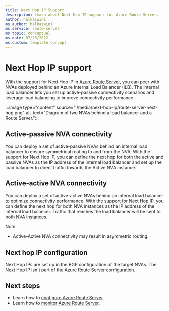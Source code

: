 ```yaml
---
title: Next Hop IP Support
description: Learn about Next Hop IP support for Azure Route Server.
author: halkazwini
ms.author: halkazwini
ms.service: route-server
ms.topic: conceptual
ms.date: 07/26/2022
ms.custom: template-concept
---
```


# Next Hop IP support

With the support for Next Hop IP in [Azure Route Server](overview.md), you can peer with NVAs deployed behind an Azure Internal Load Balancer (ILB). The internal load balancer lets you set up active-passive connectivity scenarios and leverage load balancing to improve connectivity performance.

:::image type="content" source="./media/next-hop-ip/route-server-next-hop.png" alt-text="Diagram of two NVAs behind a load balancer and a Route Server.":::

## Active-passive NVA connectivity

You can deploy a set of active-passive NVAs behind an internal load balancer to ensure symmetrical routing to and from the NVA. With the support for Next Hop IP, you can define the next hop for both the active and passive NVAs as the IP address of the internal load balancer and set up the load balancer to direct traffic towards the Active NVA instance. 

## Active-active NVA connectivity

You can deploy a set of active-active NVAs behind an internal load balancer to optimize connectivity performance. With the support for Next Hop IP, you can define the next hop for both NVA instances as the IP address of the internal load balancer. Traffic that reaches the load balancer will be sent to both NVA instances.
> [!NOTE]
> * Active-Active NVA connectivity may result in asymmetric routing.

## Next hop IP configuration

Next Hop IPs are set up in the BGP configuration of the target NVAs. The Next Hop IP isn't part of the Azure Route Server configuration.

## Next steps

- Learn how to [configure Azure Route Server](quickstart-configure-route-server-portal.md).
- Learn how to [monitor Azure Route Server](monitor-route-server.md).
